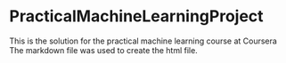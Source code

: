 # PracticalMachineLearningProject
This is the solution for the practical machine learning course at Coursera
The markdown file was used to create the html file.
